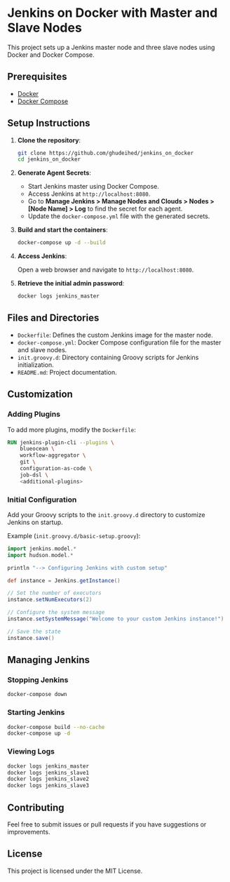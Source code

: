 # Jenkins on Docker with Master and Slave Nodes

This project sets up a Jenkins master node and three slave nodes using Docker and Docker Compose.

## Prerequisites

- [Docker](https://www.docker.com/get-started)
- [Docker Compose](https://docs.docker.com/compose/install/)

## Setup Instructions

1. **Clone the repository**:

    ```sh
    git clone https://github.com/ghudeihed/jenkins_on_docker
    cd jenkins_on_docker
    ```

2. **Generate Agent Secrets**:

    - Start Jenkins master using Docker Compose.
    - Access Jenkins at `http://localhost:8080`.
    - Go to **Manage Jenkins > Manage Nodes and Clouds > Nodes > [Node Name] > Log** to find the secret for each agent.
    - Update the `docker-compose.yml` file with the generated secrets.

3. **Build and start the containers**:

    ```sh
    docker-compose up -d --build
    ```

4. **Access Jenkins**:

    Open a web browser and navigate to `http://localhost:8080`.

5. **Retrieve the initial admin password**:

    ```sh
    docker logs jenkins_master
    ```

## Files and Directories

- `Dockerfile`: Defines the custom Jenkins image for the master node.
- `docker-compose.yml`: Docker Compose configuration file for the master and slave nodes.
- `init.groovy.d`: Directory containing Groovy scripts for Jenkins initialization.
- `README.md`: Project documentation.

## Customization

### Adding Plugins

To add more plugins, modify the `Dockerfile`:

```Dockerfile
RUN jenkins-plugin-cli --plugins \
    blueocean \
    workflow-aggregator \
    git \
    configuration-as-code \
    job-dsl \
    <additional-plugins>
```

### Initial Configuration

Add your Groovy scripts to the `init.groovy.d` directory to customize Jenkins on startup.

Example (`init.groovy.d/basic-setup.groovy`):

```groovy
import jenkins.model.*
import hudson.model.*

println "--> Configuring Jenkins with custom setup"

def instance = Jenkins.getInstance()

// Set the number of executors
instance.setNumExecutors(2)

// Configure the system message
instance.setSystemMessage("Welcome to your custom Jenkins instance!")

// Save the state
instance.save()
```

## Managing Jenkins

### Stopping Jenkins

```sh
docker-compose down
```

### Starting Jenkins

```sh
docker-compose build --no-cache
docker-compose up -d
```

### Viewing Logs

```sh
docker logs jenkins_master
docker logs jenkins_slave1
docker logs jenkins_slave2
docker logs jenkins_slave3
```

## Contributing

Feel free to submit issues or pull requests if you have suggestions or improvements.

## License

This project is licensed under the MIT License.